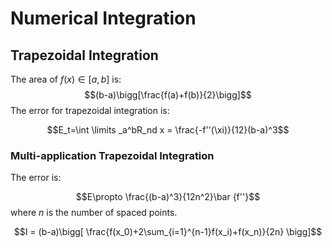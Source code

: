 # Numerical Integration


## Trapezoidal Integration

The area of $f(x) \in [a,b]$ is:
$$(b-a)\bigg[\frac{f(a)+f(b)}{2}\bigg]$$
The error for trapezoidal integration is:

$$E_t=\int \limits _a^bR_nd x = \frac{-f''(\xi)}{12}(b-a)^3$$

### Multi-application Trapezoidal Integration

The error is:

$$E\propto \frac{(b-a)^3}{12n^2}\bar {f''}$$ where $n$ is the number of spaced points.

$$I = (b-a)\bigg[ \frac{f(x_0)+2\sum_{i=1}^{n-1}f(x_i)+f(x_n)}{2n} \bigg]$$ 